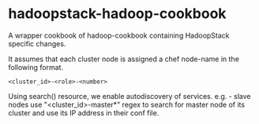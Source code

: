 hadoopstack-hadoop-cookbook
===========================

A wrapper cookbook of hadoop-cookbook containing HadoopStack specific
changes.

It assumes that each cluster node is assigned a chef node-name in the
following format.

```
<cluster_id>-<role>-<number>
```

Using search() resource, we enable autodiscovery of services. 
e.g. - slave nodes use "<cluster_id>-master*" regex to search for
master node of its cluster and use its IP address in their conf file.